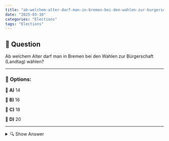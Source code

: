 ```yaml
---
title: "ab-welchem-alter-darf-man-in-bremen-bei-den-wahlen-zur-burgerschaft-landtag-wahlen"
date: "2025-03-10"
categories: "Elections"
tags: "Elections"
---
```


## 📌 **Question**

Ab welchem Alter darf man in Bremen bei den Wahlen zur Bürgerschaft (Landtag) wählen?



---

### 📝 **Options:**

🔘 **A)** 14

🔘 **B)** 16

🔘 **C)** 18

🔘 **D)** 20

---

<details>
  <summary>🔍 Show Answer</summary>

  <p>
💡  <b>Correct Answer:</b>  b
  </p>
  <p>
    📖<b>Explanation:</b>
    In Deutschland variieren die Altersgrenzen für das aktive Wahlrecht je nach Art der Wahl und Bundesland. Bei den Wahlen zur Bürgerschaft, dem Landtag von Bremen, müssen Bürger ein bestimmtes Mindestalter erreicht haben, um wählen zu dürfen. Diese Altersgrenze soll sicherstellen, dass Wähler ausreichend reife und informiert sind, um an politischen Entscheidungen teilzunehmen. Die Frage prüft das spezifische Mindestalter für die Wahlberechtigung in Bremen, wobei die Optionen zwischen 14 und 20 Jahren liegen.
  </p>
</details>
